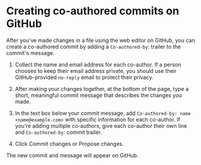 # Creating co-authored commits on GitHub
After you've made changes in a file using the web editor on GitHub, you can create a co-authored commit by adding a `Co-authored-by`: trailer to the commit's message.

1. Collect the name and email address for each co-author. If a person chooses to keep their email address private, you should use their GitHub-provided `no-reply` email to protect their privacy.
2. After making your changes together, at the bottom of the page, type a short, meaningful commit message that describes the changes you made.

3. In the text box below your commit message, add `Co-authored-by: name <name@example.com>` with specific information for each co-author. If you're adding multiple co-authors, give each co-author their own line and `Co-authored-by`: commit trailer.

4. Click Commit changes or Propose changes.

The new commit and message will appear on GitHub.
